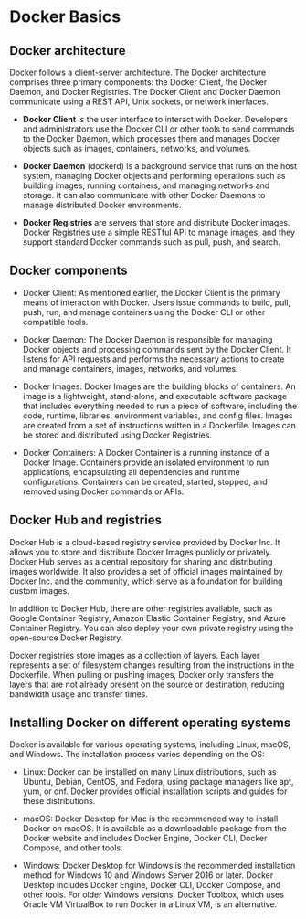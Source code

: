 # Docker Basics

## Docker architecture

Docker follows a client-server architecture. The Docker architecture comprises three primary components: the Docker Client, the Docker Daemon, and Docker Registries. The Docker Client and Docker Daemon communicate using a REST API, Unix sockets, or network interfaces.

- **Docker Client** is the user interface to interact with Docker. Developers and administrators use the Docker CLI or other tools to send commands to the Docker Daemon, which processes them and manages Docker objects such as images, containers, networks, and volumes.

- **Docker Daemon** (dockerd) is a background service that runs on the host system, managing Docker objects and performing operations such as building images, running containers, and managing networks and storage. It can also communicate with other Docker Daemons to manage distributed Docker environments.

- **Docker Registries** are servers that store and distribute Docker images. Docker Registries use a simple RESTful API to manage images, and they support standard Docker commands such as pull, push, and search.

## Docker components

- Docker Client: As mentioned earlier, the Docker Client is the primary means of interaction with Docker. Users issue commands to build, pull, push, run, and manage containers using the Docker CLI or other compatible tools.

- Docker Daemon: The Docker Daemon is responsible for managing Docker objects and processing commands sent by the Docker Client. It listens for API requests and performs the necessary actions to create and manage containers, images, networks, and volumes.

- Docker Images: Docker Images are the building blocks of containers. An image is a lightweight, stand-alone, and executable software package that includes everything needed to run a piece of software, including the code, runtime, libraries, environment variables, and config files. Images are created from a set of instructions written in a Dockerfile. Images can be stored and distributed using Docker Registries.

- Docker Containers: A Docker Container is a running instance of a Docker Image. Containers provide an isolated environment to run applications, encapsulating all dependencies and runtime configurations. Containers can be created, started, stopped, and removed using Docker commands or APIs.

## Docker Hub and registries

Docker Hub is a cloud-based registry service provided by Docker Inc. It allows you to store and distribute Docker Images publicly or privately. Docker Hub serves as a central repository for sharing and distributing images worldwide. It also provides a set of official images maintained by Docker Inc. and the community, which serve as a foundation for building custom images.

In addition to Docker Hub, there are other registries available, such as Google Container Registry, Amazon Elastic Container Registry, and Azure Container Registry. You can also deploy your own private registry using the open-source Docker Registry.

Docker registries store images as a collection of layers. Each layer represents a set of filesystem changes resulting from the instructions in the Dockerfile. When pulling or pushing images, Docker only transfers the layers that are not already present on the source or destination, reducing bandwidth usage and transfer times.

## Installing Docker on different operating systems

Docker is available for various operating systems, including Linux, macOS, and Windows. The installation process varies depending on the OS:

- Linux: Docker can be installed on many Linux distributions, such as Ubuntu, Debian, CentOS, and Fedora, using package managers like apt, yum, or dnf. Docker provides official installation scripts and guides for these distributions.

- macOS: Docker Desktop for Mac is the recommended way to install Docker on macOS. It is available as a downloadable package from the Docker website and includes Docker Engine, Docker CLI, Docker Compose, and other tools.

- Windows: Docker Desktop for Windows is the recommended installation method for Windows 10 and Windows Server 2016 or later. Docker Desktop includes Docker Engine, Docker CLI, Docker Compose, and other tools. For older Windows versions, Docker Toolbox, which uses Oracle VM VirtualBox to run Docker in a Linux VM, is an alternative.